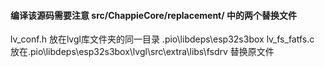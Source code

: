 #### 编译该源码需要注意 src/ChappieCore/replacement/  中的两个替换文件
lv_conf.h 放在lvgl库文件夹的同一目录 .pio\libdeps\esp32s3box
lv_fs_fatfs.c 放在.pio\libdeps\esp32s3box\lvgl\src\extra\libs\fsdrv 替换原文件
